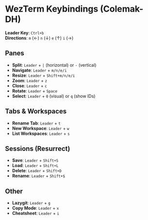 # WezTerm Keybindings (Colemak-DH)

**Leader Key**: `Ctrl+b`  
**Directions**: `m` (←) `n` (↓) `e` (↑) `i` (→)

## Panes
- **Split**: `Leader` + `|` (horizontal) or `-` (vertical)
- **Navigate**: `Leader` + `m/n/e/i`
- **Resize**: `Leader` + `Shift+m/n/e/i`
- **Zoom**: `Leader` + `z`
- **Close**: `Leader` + `c`
- **Rotate**: `Leader` + `Space`
- **Select**: `Leader` + `0` (visual) or `q` (show IDs)

## Tabs & Workspaces
- **Rename Tab**: `Leader` + `t`
- **New Workspace**: `Leader` + `w`
- **List Workspaces**: `Leader` + `s`

## Sessions (Resurrect)
- **Save**: `Leader` + `Shift+S`
- **Load**: `Leader` + `Shift+L`
- **Delete**: `Leader` + `Shift+D`
- **Rename**: `Leader` + `Shift+$`

## Other
- **Lazygit**: `Leader` + `g`
- **Copy Mode**: `Leader` + `x`
- **Cheatsheet**: `Leader` + `i`